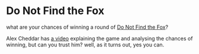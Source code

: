 # Do Not Find the Fox

what are your chances of winning a round of [Do Not Find the Fox](https://donotfindthefox.com/)?

Alex Cheddar has [a video](https://youtu.be/6jovMx_c1SU) explaining the game and analysing the chances of winning, but can you trust him? well, as it turns out, yes you can.

